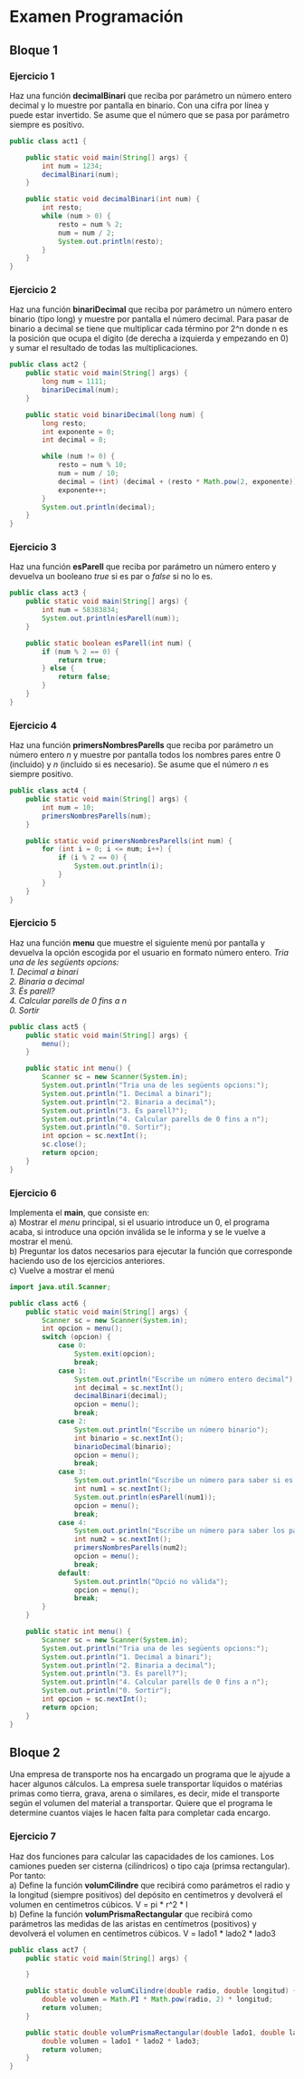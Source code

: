 # Examen Programación
## Bloque 1
### Ejercicio 1
Haz una función **decimalBinari** que reciba por parámetro un número entero decimal y lo muestre por pantalla en binario. Con una cifra por línea y puede estar invertido. Se asume que el número que se pasa por parámetro siempre es positivo.
```java
public class act1 {

    public static void main(String[] args) {
        int num = 1234;
        decimalBinari(num);
    }

    public static void decimalBinari(int num) {
        int resto;
        while (num > 0) {
            resto = num % 2;
            num = num / 2;
            System.out.println(resto);
        }
    }
}
```
### Ejercicio 2
Haz una función **binariDecimal** que reciba por parámetro un número entero binario (tipo long) y muestre por pantalla el número decimal. Para pasar de binario a decimal se tiene que multiplicar cada término por 2^n donde n es la posición que ocupa el dígito (de derecha a izquierda y empezando en 0) y sumar el resultado de todas las multiplicaciones.
```java
public class act2 {
    public static void main(String[] args) {
        long num = 1111;
        binariDecimal(num);
    }

    public static void binariDecimal(long num) {
        long resto;
        int exponente = 0;
        int decimal = 0;

        while (num != 0) {
            resto = num % 10;
            num = num / 10;
            decimal = (int) (decimal + (resto * Math.pow(2, exponente)));
            exponente++;
        }
        System.out.println(decimal);
    }
}
```
### Ejercicio 3
Haz una función **esParell** que reciba por parámetro un número entero y devuelva un booleano _true_ si es par o _false_ si no lo es.
```java
public class act3 {
    public static void main(String[] args) {
        int num = 58383834;
        System.out.println(esParell(num));
    }

    public static boolean esParell(int num) {
        if (num % 2 == 0) {
            return true;
        } else {
            return false;
        }
    }
}
```
### Ejercicio 4
Haz una función **primersNombresParells** que reciba por parámetro un número entero _n_ y muestre por pantalla todos los nombres pares entre 0 (incluido) y _n_ (incluido si es necesario). Se asume que el número _n_ es siempre positivo.
```java
public class act4 {
    public static void main(String[] args) {
        int num = 10;
        primersNombresParells(num);
    }

    public static void primersNombresParells(int num) {
        for (int i = 0; i <= num; i++) {
            if (i % 2 == 0) {
                System.out.println(i);
            }
        }
    }
}
```
### Ejercicio 5
Haz una función **menu** que muestre el siguiente menú por pantalla y devuelva la opción escogida por el usuario en formato número entero.
_Tria una de les següents opcions:_  
_1. Decimal a binari_  
_2. Binaria a decimal_  
_3. És parell?_  
_4. Calcular parells de 0 fins a n_  
_0. Sortir_
```java
public class act5 {
    public static void main(String[] args) {
        menu();
    }

    public static int menu() {
        Scanner sc = new Scanner(System.in);
        System.out.println("Tria una de les següents opcions:");
        System.out.println("1. Decimal a binari");
        System.out.println("2. Binaria a decimal");
        System.out.println("3. És parell?");
        System.out.println("4. Calcular parells de 0 fins a n");
        System.out.println("0. Sortir");
        int opcion = sc.nextInt();
        sc.close();
        return opcion;
    }
}
```
### Ejercicio 6
Implementa el **main**, que consiste en:  
a) Mostrar el _menu_ principal, si el usuario introduce un 0, el programa acaba, si introduce una opción inválida se le informa y se le vuelve a mostrar el menú.  
b) Preguntar los datos necesarios para ejecutar la función que corresponde haciendo uso de los ejercicios anteriores.  
c) Vuelve a mostrar el menú
```java
import java.util.Scanner;

public class act6 {
    public static void main(String[] args) {
        Scanner sc = new Scanner(System.in);
        int opcion = menu();
        switch (opcion) {
            case 0:
                System.exit(opcion);
                break;
            case 1:
                System.out.println("Escribe un número entero decimal");
                int decimal = sc.nextInt();
                decimalBinari(decimal);
                opcion = menu();
                break;
            case 2:
                System.out.println("Escribe un número binario");
                int binario = sc.nextInt();
                binarioDecimal(binario);
                opcion = menu();
                break;
            case 3:
                System.out.println("Escribe un número para saber si es par");
                int num1 = sc.nextInt();
                System.out.println(esParell(num1));
                opcion = menu();
                break;
            case 4:
                System.out.println("Escribe un número para saber los pares entre 0 y el número");
                int num2 = sc.nextInt();
                primersNombresParells(num2);
                opcion = menu();
                break;
            default:
                System.out.println("Opció no vàlida");
                opcion = menu();
                break;
        }
    }

    public static int menu() {
        Scanner sc = new Scanner(System.in);
        System.out.println("Tria una de les següents opcions:");
        System.out.println("1. Decimal a binari");
        System.out.println("2. Binaria a decimal");
        System.out.println("3. És parell?");
        System.out.println("4. Calcular parells de 0 fins a n");
        System.out.println("0. Sortir");
        int opcion = sc.nextInt();
        return opcion;
    }
}
```
## Bloque 2
Una empresa de transporte nos ha encargado un programa que le ajyude a hacer algunos cálculos. La empresa suele transportar líquidos o matérias primas como tierra, grava, arena o similares, es decir, mide el transporte según el volumen del material a transportar. Quiere que el programa le determine cuantos viajes le hacen falta para completar cada encargo.
### Ejercicio 7
Haz dos funciones para calcular las capacidades de los camiones. Los camiones pueden ser cisterna (cilíndricos) o tipo caja (primsa rectangular). Por tanto:  
a) Define la función **volumCilindre** que recibirá como parámetros el radio y la longitud (siempre positivos) del depósito en centímetros y devolverá el volumen en centímetros cúbicos. V = pi * r^2 * l  
b) Define la función **volumPrismaRectangular** que recibirá como parámetros las medidas de las aristas en centímetros (positivos) y devolverá el volumen en centímetros cúbicos. V = lado1 * lado2 * lado3
```java
public class act7 {
    public static void main(String[] args) {

    }

    public static double volumCilindre(double radio, double longitud) {
        double volumen = Math.PI * Math.pow(radio, 2) * longitud;
        return volumen;
    }

    public static double volumPrismaRectangular(double lado1, double lado2, double lado3) {
        double volumen = lado1 * lado2 * lado3;
        return volumen;
    }
}
```

